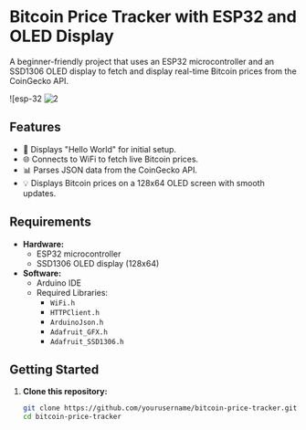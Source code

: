 # Bitcoin Price Tracker with ESP32 and OLED Display

A beginner-friendly project that uses an ESP32 microcontroller and an SSD1306 OLED display to fetch and display real-time Bitcoin prices from the CoinGecko API.


![esp-32 ![2](https://github.com/user-attachments/assets/ee2048d0-6321-4df8-91a1-df58e95eb8ac)


## Features
- 🌟 Displays "Hello World" for initial setup.
- 🌐 Connects to WiFi to fetch live Bitcoin prices.
- 📊 Parses JSON data from the CoinGecko API.
- 💡 Displays Bitcoin prices on a 128x64 OLED screen with smooth updates.

## Requirements
- **Hardware:**
  - ESP32 microcontroller
  - SSD1306 OLED display (128x64)
- **Software:**
  - Arduino IDE
  - Required Libraries:
    - `WiFi.h`
    - `HTTPClient.h`
    - `ArduinoJson.h`
    - `Adafruit_GFX.h`
    - `Adafruit_SSD1306.h`

## Getting Started
1. **Clone this repository:**
   ```bash
   git clone https://github.com/yourusername/bitcoin-price-tracker.git
   cd bitcoin-price-tracker
